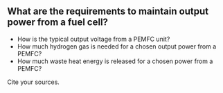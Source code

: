 ## What are the requirements to maintain output power from a fuel cell?  
   - How is the typical output voltage from a PEMFC unit?
   - How much hydrogen gas is needed for a chosen output power from a PEMFC?
   - How much waste heat energy is released for a chosen power from a PEMFC?
   
Cite your sources.
